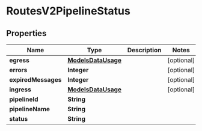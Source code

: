 

# RoutesV2PipelineStatus


## Properties

| Name | Type | Description | Notes |
|------------ | ------------- | ------------- | -------------|
|**egress** | [**ModelsDataUsage**](ModelsDataUsage.md) |  |  [optional] |
|**errors** | **Integer** |  |  [optional] |
|**expiredMessages** | **Integer** |  |  [optional] |
|**ingress** | [**ModelsDataUsage**](ModelsDataUsage.md) |  |  [optional] |
|**pipelineId** | **String** |  |  |
|**pipelineName** | **String** |  |  |
|**status** | **String** |  |  |



